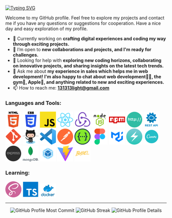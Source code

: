 <a href="https://github.com/LIGHT131313"><img src="https://readme-typing-svg.herokuapp.com?font=Fira+Code&pause=1000&color=00F760&random=false&width=435&lines=Hi+there%2C+I'm+LIGHT131313%F0%9F%98%8E" alt="Typing SVG" /></a>

Welcome to my GitHub profile. Feel free to explore my projects and contact me if you have any questions or suggestions for cooperation. Have a nice day and easy exploration of my profile.

- 🔭 Currently working on **crafting digital experiences and coding my way through exciting projects.**
- 👯 I’m open to **new collaborations and projects, and I'm ready for challenges.**
- 🤔 Looking for help with **exploring new coding horizons, collaborating on innovative projects, and sharing insights on the latest tech trends.**
- 💬 Ask me about **my experience in sales which helps me in web development! I'm also happy to chat about web development👨‍💻, the gym💪, Apple🍏, and anything related to new and exciting experiences.**
- 📫 How to reach me: **131313light@gmail.com**

### Languages and Tools:

<div>
	<img width="50" src="./image/html.png" alt="HTML" title="HTML"/>
	<img width="50" src="./image/css.png" alt="CSS" title="CSS"/>
	<img width="50" src="./image/js.png" alt="JavaScript" title="JavaScript"/>
	<img width="50" src="./image/react.png" alt="React" title="React"/>
	<img width="50" src="./image/redux.png" alt="Redux" title="Redux"/>
	<img width="50" src="./image/nodejs.png" alt="Node.js" title="Node.js"/>
	<img width="50" src="./image/npm.png" alt="npm" title="npm"/>
	<img width="50" src="./image/http.png" alt="HTTP" title="HTTP"/>
	<img width="50" src="./image/restapi.png" alt="REST" title="REST"/>
	<img width="50" src="./image/git.png" alt="Git" title="Git"/>
	<img width="50" src="./image/github.png" alt="GitHub" title="GitHub"/>
	<img width="50" src="./image/vscode.png" alt="Visual Studio Code" title="Visual Studio Code"/>
	<img width="50" src="./image/postman.png" alt="Postman" title="Postman"/>
	<img width="50" src="./image/swagger.png" alt="Swagger" title="Swagger"/>
	<img width="50" src="./image/figma.png" alt="Figma" title="Figma"/>
	<img width="50" src="./image/mui.png" alt="Material UI" title="Material UI"/>
	<img width="50" src="./image/chakraui.png" alt="Chakra UI" title="Chakra UI"/>
	<img width="50" src="./image/canva.png" alt="Canva" title="Canva"/>
	<img width="50" src="./image/express.png" alt="Express" title="Express"/>
	<img width="50" src="./image/mongodb.png" alt="mongoDB" title="mongoDB"/>
	<img width="50" src="./image/webpack.png" alt="webpack" title="webpack"/>
	<img width="50" src="./image/vite.png" alt="Vite" title="Vite"/>
	<img width="50" src="./image/babel.png" alt="Babel" title="Babel"/>
</div>

### Learning:

<div>
	<img width="50" src="./image/sass.png" alt="Sass" title="Sass"/>
	<img width="50" src="./image/ts.png" alt="TypeScript" title="TypeScript"/>
    <img width="50" src="./image/docker.png" alt="Docker" title="Docker"/>
</div>

---

<div align="center">
    <img src="http://github-profile-summary-cards.vercel.app/api/cards/most-commit-language?username=LIGHT131313&theme=blue_green" alt="GitHub Profile Most Commit" />
    <img height="200px" src="https://streak-stats.demolab.com?user=LIGHT131313&theme=blue-green&hide_border=true&date_format=j%20M%5B%20Y%5D&card_width=348" alt="GitHub Streak" />
    <img src="http://github-profile-summary-cards.vercel.app/api/cards/profile-details?username=LIGHT131313&theme=blue_green" alt="GitHub Profile Details" />
</div>
